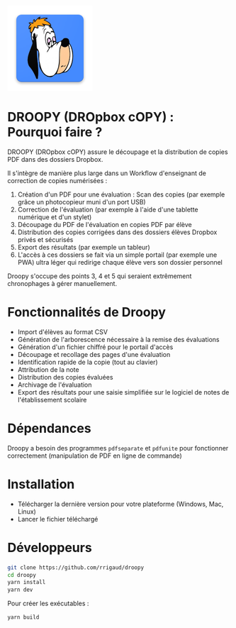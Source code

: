 [![Droopy Logo](https://github.com/rrigaud/droopy/blob/master/app-icon.png)](https://github.com/rrigaud/droopy)

# DROOPY (DROpbox cOPY) : Pourquoi faire ?

DROOPY (DROpbox cOPY) assure le découpage et la distribution de copies PDF dans des dossiers Dropbox.

Il s'intègre de manière plus large dans un Workflow d'enseignant de correction de copies numérisées :

1. Création d'un PDF pour une évaluation : Scan des copies (par exemple grâce un photocopieur muni d'un port USB)
2. Correction de l'évaluation (par exemple à l'aide d'une tablette numérique et d'un stylet)
3. Découpage du PDF de l'évaluation en copies PDF par élève
4. Distribution des copies corrigées dans des dossiers élèves Dropbox privés et sécurisés
5. Export des résultats (par exemple un tableur)
6. L'accès à ces dossiers se fait via un simple portail (par exemple une PWA) ultra léger qui redirige chaque élève vers son dossier personnel

Droopy s'occupe des points 3, 4 et 5 qui seraient extrêmement chronophages à gérer manuellement.


# Fonctionnalités de Droopy

- Import d'élèves au format CSV
- Génération de l'arborescence nécessaire à la remise des évaluations
- Génération d'un fichier chiffré pour le portail d'accès
- Découpage et recollage des pages d'une évaluation
- Identification rapide de la copie (tout au clavier)
- Attribution de la note
- Distribution des copies évaluées
- Archivage de l'évaluation
- Export des résultats pour une saisie simplifiée sur le logiciel de notes de l'établissement scolaire


# Dépendances

Droopy a besoin des programmes `pdfseparate` et `pdfunite` pour fonctionner correctement (manipulation de PDF en ligne de commande)


# Installation

- Télécharger la dernière version pour votre plateforme (Windows, Mac, Linux)
- Lancer le fichier téléchargé


# Développeurs

```sh
git clone https://github.com/rrigaud/droopy
cd droopy
yarn install
yarn dev
```

Pour créer les exécutables :
```sh
yarn build
```